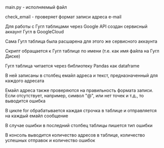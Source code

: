 main.py - исполняемый файл

check_email - проверяет формат записи адреса e-mail

Для работы с Гугл таблицами через Google API создан сервисный аккаунт Гугл в GoogleCloud

Сама Гугл таблица была расшарена для этого же сервисного аккаунта

Скрипт обращается к Гугл таблице по имени (т.е. как имя файла на Гугл Диске)

Гугл таблица читается через библиотеку Pandas как dataframe

В ней записаны в столбец емайл адреса и текст, предназначенный для каждого адресата

Емайл адреса также проверяются на правильность формата записи. Если отсутствует, например, символ "@", или нет точек и т.д., то выводится ошибка

В цикле for обрабатывается каждая строчка в таблице и отправляется на каждый емайл сообщение

В случае ошибки в последний столбец таблицы пишется тип ошибки

В консоль выводится количество адресов в таблице, количество успешных отправок и количество ошибок
